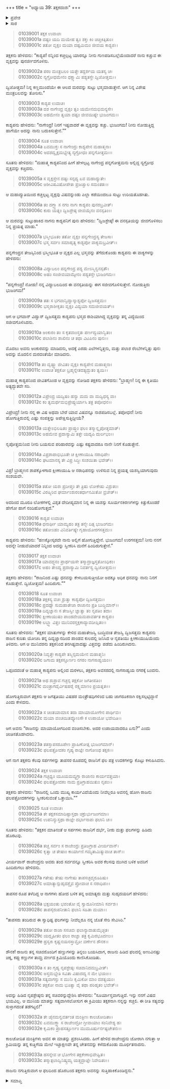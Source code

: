 +++
title = "ಅಧ್ಯಾಯ 39: ತಕ್ಷಕದಂಶಃ"
+++

<details><summary>ಪ್ರವೇಶ</summary>


।।   ಓಂ ಓಂ ನಮೋ ನಾರಾಯಣಾಯ।।   ಶ್ರೀ ವೇದವ್ಯಾಸಾಯ ನಮಃ ।।

ಶ್ರೀ ಕೃಷ್ಣದ್ವೈಪಾಯನ ವೇದವ್ಯಾಸ ವಿರಚಿತ  

**ಶ್ರೀ ಮಹಾಭಾರತ**

**ಆದಿ ಪರ್ವ**

**ಆಸ್ತೀಕ ಪರ್ವ**

**ಅಧ್ಯಾಯ 39**

</details>


<details><summary>ಸಾರ</summary>
ತಕ್ಷಕನು ಕಾಶ್ಯಪನನ್ನು ಹಿಂದೆ ಕಳುಹಿಸಿದುದು (1-20). ತಕ್ಷಕನು ಪರಿಕ್ಷಿತನನ್ನು ಕಚ್ಚಿ ಕೊಂದುದು (21-33).

</details>




> 01039001 ತಕ್ಷಕ ಉವಾಚ।  
01039001a ದಷ್ಟಂ ಯದಿ ಮಯೇಹ ತ್ವಂ ಶಕ್ತಃ ಕಿಂ ಚಿಚ್ಚಿಕಿತ್ಸಿತುಂ।   
01039001c ತತೋ ವೃಕ್ಷಂ ಮಯಾ ದಷ್ಟಮಿಮಂ ಜೀವಯ ಕಾಶ್ಯಪ।।

ತಕ್ಷಕನು ಹೇಳಿದನು: “ಕಾಶ್ಯಪ! ನನ್ನಿಂದ ಕಚ್ಚಲ್ಪಟ್ಟ ಯಾರನ್ನೂ ನೀನು ಗುಣಪಡಿಸಬಲ್ಲೆಯೆಂದಾದರೆ ನಾನು ಕಚ್ಚುವ ಈ ವೃಕ್ಷವನ್ನು ಪುನರ್ಜೀವಗೊಳಿಸು.

> 01039002a ಪರಂ ಮಂತ್ರಬಲಂ ಯತ್ತೇ ತದ್ದರ್ಶಯ ಯತಸ್ವ ಚ।  
01039002c ನ್ಯಗ್ರೋಧಮೇನಂ ಧಕ್ಷ್ಯಾಮಿ ಪಶ್ಯತಸ್ತೇ ದ್ವಿಜೋತ್ತಮ।।

ದ್ವಿಜೋತ್ತಮ! ನಿನ್ನ ಕಣ್ಣಮುಂದೆಯೇ ಈ ಆಲದ ಮರವನ್ನು ಸುಟ್ಟು ಭಸ್ಮಮಾಡುತ್ತೇನೆ. ಆಗ ನಿನ್ನ ವಿಶೇಷ ಮಂತ್ರಬಲವನ್ನು ತೋರಿಸು.”

> 01039003 ಕಾಶ್ಯಪ ಉವಾಚ।  
01039003a ದಶ ನಾಗೇಂದ್ರ ವೃಕ್ಷಂ ತ್ವಂ ಯಮೇನಮಭಿಮನ್ಯಸೇ।   
01039003c ಅಹಮೇನಂ ತ್ವಯಾ ದಷ್ಟಂ ಜೀವಯಿಷ್ಯೇ ಭುಜಂಗಮ।।

ಕಾಶ್ಯಪನು ಹೇಳಿದನು: “ನಾಗೇಂದ್ರ! ನಿನಗೆ ಇಷ್ಟವಾದರೆ ಈ ವೃಕ್ಷವನ್ನು ಕಚ್ಚು. ಭುಜಂಗಮ! ನೀನು ನೋಡುತ್ತಿದ್ದ ಹಾಗೆಯೇ ಅದನ್ನು ನಾನು ಬದುಕಿಸುತ್ತೇನೆ.””

> 01039004 ಸೂತ ಉವಾಚ।  
01039004a ಏವಮುಕ್ತಃ ಸ ನಾಗೇಂದ್ರಃ ಕಾಶ್ಯಪೇನ ಮಹಾತ್ಮನಾ।  
01039004c ಅದಶದ್ವೃಕ್ಷಮಭ್ಯೇತ್ಯ ನ್ಯಗ್ರೋಧಂ ಪನ್ನಗೋತ್ತಮಃ।।

ಸೂತನು ಹೇಳಿದನು: “ಮಹಾತ್ಮ ಕಾಶ್ಯಪನಿಂದ ಹೀಗೆ ಹೇಳಲ್ಪಟ್ಟ ನಾಗೇಂದ್ರ ಪನ್ನಗೋತ್ತಮನು ಅಲ್ಲಿದ್ದ ನ್ಯಗ್ರೋಧ ವೃಕ್ಷವನ್ನು ಕಚ್ಚಿದನು.

> 01039005a ಸ ವೃಕ್ಷಸ್ತೇನ ದಷ್ಟಃ ಸನ್ಸದ್ಯ ಏವ ಮಹಾದ್ಯುತೇ।   
01039005c ಆಶೀವಿಷವಿಷೋಪೇತಃ ಪ್ರಜಜ್ವಾಲ ಸಮಂತತಃ।।

ಆ ಮಹಾದ್ಯುತಿಯಿಂದ ಕಚ್ಚಲ್ಪಟ್ಟ ವೃಕ್ಷವು ವಿಷವನ್ನುಂಡು ಎಲ್ಲಾ ಕಡೆಯಿಂದಲೂ ಸುಟ್ಟು ಉರಿಯತೊಡಗಿತು.

> 01039006a ತಂ ದಗ್ಧ್ವಾ ಸ ನಗಂ ನಾಗಃ ಕಾಶ್ಯಪಂ ಪುನರಬ್ರವೀತ್।  
01039006c ಕುರು ಯತ್ನಂ ದ್ವಿಜಶ್ರೇಷ್ಠ ಜೀವಯೈನಂ ವನಸ್ಪತಿಂ।।

ಆ ಮರವನ್ನು ಸುಟ್ಟುಹಾಕಿದ ನಾಗನು ಕಾಶ್ಯಪನಿಗೆ ಪುನಃ ಹೇಳಿದನು: “ದ್ವಿಜಶ್ರೇಷ್ಠ! ಈ ವನಸ್ಪತಿಯನ್ನು ಜೀವಗೊಳಿಸಲು ನಿನ್ನ ಪ್ರಯತ್ನ ಮಾಡು.”

> 01039007a ಭಸ್ಮೀಭೂತಂ ತತೋ ವೃಕ್ಷಂ ಪನ್ನಗೇಂದ್ರಸ್ಯ ತೇಜಸಾ।  
01039007c ಭಸ್ಮ ಸರ್ವಂ ಸಮಾಹೃತ್ಯ ಕಾಶ್ಯಪೋ ವಾಕ್ಯಮಬ್ರವೀತ್।।

ಪನ್ನಗೇಂದ್ರನ ತೇಜಸ್ಸಿನಿಂದ ಭಸ್ಮೀಭೂತ ಆ ವೃಕ್ಷದ ಎಲ್ಲ ಭಸ್ಮವನ್ನು ತೆಗೆದುಕೊಂಡು ಕಾಶ್ಯಪನು ಈ ವಾಕ್ಯಗಳನ್ನು ಹೇಳಿದನು:

> 01039008a ವಿದ್ಯಾಬಲಂ ಪನ್ನಗೇಂದ್ರ ಪಶ್ಯ ಮೇಽಸ್ಮಿನ್ವನಸ್ಪತೌ।  
01039008c ಅಹಂ ಸಂಜೀವಯಾಮ್ಯೇನಂ ಪಶ್ಯತಸ್ತೇ ಭುಜಂಗಮ।।

“ಪನ್ನಗೇಂದ್ರ! ನೋಡು! ನನ್ನ ವಿದ್ಯಾಬಲದಿಂದ ಈ ವನಸ್ಪತಿಯನ್ನು ಈಗ ಸಜೀವಗೊಳಿಸುತ್ತೇನೆ. ನೋಡುತ್ತಿರು ಭುಜಂಗಮ!”

> 01039009a ತತಃ ಸ ಭಗವಾನ್ವಿದ್ವಾನ್ಕಾಶ್ಯಪೋ ದ್ವಿಜಸತ್ತಮಃ।  
01039009c ಭಸ್ಮರಾಶೀಕೃತಂ ವೃಕ್ಷಂ ವಿದ್ಯಯಾ ಸಮಜೀವಯತ್।।

ಆಗ ಆ ಭಗವಾನ್ ವಿದ್ವಾನ್ ದ್ವಿಜಸತ್ತಮ ಕಾಶ್ಯಪನು ಭಸ್ಮದ ರಾಶಿಯಾಗಿದ್ದ ವೃಕ್ಷವನ್ನು ತನ್ನ ವಿದ್ಯೆಯಿಂದ ಸಜೀವಗೊಳಿಸಿದನು.

> 01039010a ಅಂಕುರಂ ತಂ ಸ ಕೃತವಾಂಸ್ತತಃ ಪರ್ಣದ್ವಯಾನ್ವಿತಂ।  
01039010c ಪಲಾಶಿನಂ ಶಾಖಿನಂ ಚ ತಥಾ ವಿಟಪಿನಂ ಪುನಃ।।

ಮೊದಲು ಅವನು ಅಂಕುರವನ್ನು ಮಾಡಿದನು, ಅದಕ್ಕೆ ಎರಡು ಎಲೆಗಳನ್ನಿತ್ತನು, ಮತ್ತು ಪಲಾಶ ರೆಂಬೆಗಳನ್ನಿತ್ತು ಪುನಃ ಅದನ್ನು ಮೊದಲಿನ ಮರದಂತೆಯೇ ಮಾಡಿದನು.

> 01039011a ತಂ ದೃಷ್ಟ್ವಾ ಜೀವಿತಂ ವೃಕ್ಷಂ ಕಾಶ್ಯಪೇನ ಮಹಾತ್ಮನಾ।  
01039011c ಉವಾಚ ತಕ್ಷಕೋ ಬ್ರಹ್ಮನ್ನೇತದತ್ಯದ್ಭುತಂ ತ್ವಯಿ।।

ಮಹಾತ್ಮ ಕಾಶ್ಯಪನಿಂದ ಜೀವಿತಗೊಂಡ ಆ ವೃಕ್ಷವನ್ನು ನೋಡಿದ ತಕ್ಷಕನು ಹೇಳಿದನು: “ಬ್ರಾಹ್ಮಣ! ನಿನ್ನ ಈ ಕೃತಿಯು ಅತ್ಯದ್ಭುತವೇ ಸರಿ.

> 01039012a ವಿಪ್ರೇಂದ್ರ ಯದ್ವಿಷಂ ಹನ್ಯಾ ಮಮ ವಾ ಮದ್ವಿಧಸ್ಯ ವಾ।  
01039012c ಕಂ ತ್ವಮರ್ಥಮಭಿಪ್ರೇಪ್ಸುರ್ಯಾಸಿ ತತ್ರ ತಪೋಧನ।।

ವಿಪ್ರೇಂದ್ರ! ನೀನು ನನ್ನ ಈ ವಿಷ ಅಥವಾ ಬೇರೆ ಯಾವ ವಿಷವನ್ನೂ ನಾಶಪಡಿಸಬಲ್ಲೆ. ತಪೋಧನ! ನೀನು ಹೋಗುತ್ತಿರುವಲ್ಲಿ ಎಷ್ಟು ಸಂಪತ್ತನ್ನು ಅಪೇಕ್ಷಿಸುತ್ತಿದ್ದೀಯೆ?

> 01039013a ಯತ್ತೇಽಭಿಲಷಿತಂ ಪ್ರಾಪ್ತುಂ ಫಲಂ ತಸ್ಮಾನ್ನೃಪೋತ್ತಮಾತ್।   
01039013c ಅಹಮೇವ ಪ್ರದಾಸ್ಯಾಮಿ ತತ್ತೇ ಯದ್ಯಪಿ ದುರ್ಲಭಂ।।

ನೃಪೋತ್ತಮನಿಂದ ನೀನು ಬಯಸುವ ಪರಿಹಾರವನ್ನು ಎಷ್ಟು ಕಷ್ಟವಾದರೂ ನಾನೇ ನಿನಗೆ ಕೊಡುತ್ತೇನೆ.

> 01039014a ವಿಪ್ರಶಾಪಾಭಿಭೂತೇ ಚ ಕ್ಷೀಣಾಯುಷಿ ನರಾಧಿಪೇ।  
01039014c ಘಟಮಾನಸ್ಯ ತೇ ವಿಪ್ರ ಸಿದ್ಧಿಃ ಸಂಶಯಿತಾ ಭವೇತ್।।

ವಿಪ್ರ! ಬ್ರಾಹ್ಮಣನ ಶಾಪಕ್ಕೊಳಗಾದ ಕ್ಷೀಣಾಯುಷಿ ಆ ನರಾಧಿಪನನ್ನು ಉಳಿಸುವ ನಿನ್ನ ಪ್ರಯತ್ನ ಯಶಸ್ವಿಯಾಗುವುದು ಸಂಶಯವೇ.

> 01039015a ತತೋ ಯಶಃ ಪ್ರದೀಪ್ತಂ ತೇ ತ್ರಿಷು ಲೋಕೇಷು ವಿಶ್ರುತಂ।  
01039015c ವಿರಷ್ಮಿರಿವ ಘರ್ಮಾಂಶುರಂತರ್ಧಾನಮಿತೋ ವ್ರಜೇತ್।।

ಅದರಿಂದ ಮೂರೂ ಲೋಕಗಳಲ್ಲಿ ವಿಶೃತ ದೇದೀಪ್ಯಮಾನ ನಿನ್ನ ಈ ಯಶಸ್ಸು ಸೂರ್ಯನಕಿರಣಗಳನ್ನು ಕಿತ್ತುಕೊಂಡರೆ ಹೇಗೋ ಹಾಗೆ ನಂದಿಹೋಗುತ್ತದೆ.”

> 01039016 ಕಾಶ್ಯಪ ಉವಾಚ।  
01039016a ಧನಾರ್ಥೀ ಯಾಮ್ಯಹಂ ತತ್ರ ತನ್ಮೇ ದಿತ್ಸ ಭುಜಂಗಮ।  
01039016c ತತೋಽಹಂ ವಿನಿವರ್ತಿಷ್ಯೇ ಗೃಹಾಯೋರಗಸತ್ತಮ।।

ಕಾಶ್ಯಪನು ಹೇಳಿದನು: “ಹಣಕ್ಕೋಸ್ಕರವೇ ನಾನು ಅಲ್ಲಿಗೆ ಹೋಗುತ್ತಿದ್ದೇನೆ. ಭುಜಂಗಮ! ಉರಗಸತ್ತಮ! ನೀನು ನನಗೆ ಅದನ್ನೇ ನೀಡುವೆಯಾದರೆ ನಿನ್ನಿಂದ ಅದನ್ನು ಸ್ವೀಕರಿಸಿ ಮನೆಗೆ ಹಿಂದಿರುಗುತ್ತೇನೆ.”

> 01039017 ತಕ್ಷಕ ಉವಾಚ।  
01039017a ಯಾವದ್ಧನಂ ಪ್ರಾರ್ಥಯಸೇ ತಸ್ಮಾದ್ರಾಜ್ಞಸ್ತತೋಽಧಿಕಂ।   
01039017c ಅಹಂ ತೇಽದ್ಯ ಪ್ರದಾಸ್ಯಾಮಿ ನಿವರ್ತಸ್ವ ದ್ವಿಜೋತ್ತಮ।।

ತಕ್ಷಕನು ಹೇಳಿದನು: “ರಾಜನಿಂದ ಎಷ್ಟು ಧನವನ್ನು ಕೇಳಬಯಸುತ್ತೀಯೋ ಅದಕ್ಕೂ ಅಧಿಕ ಧನವನ್ನು ನಾನು ನಿನಗೆ ಕೊಡುತ್ತೇನೆ. ದ್ವಿಜೋತ್ತಮ! ಹಿಂದಿರುಗು.””

> 01039018 ಸೂತ ಉವಾಚ।  
01039018a ತಕ್ಷಕಸ್ಯ ವಚಃ ಶ್ರುತ್ವಾ ಕಾಶ್ಯಪೋ ದ್ವಿಜಸತ್ತಮಃ।  
01039018c ಪ್ರದಧ್ಯೌ ಸುಮಹಾತೇಜಾ ರಾಜಾನಂ ಪ್ರತಿ ಬುದ್ಧಿಮಾನ್।।  
01039019a ದಿವ್ಯಜ್ಞಾನಃ ಸ ತೇಜಸ್ವೀ ಜ್ಞಾತ್ವಾ ತಂ ನೃಪತಿಂ ತದಾ।   
01039019c ಕ್ಷೀಣಾಯುಷಂ ಪಾಂಡವೇಯಮಪಾವರ್ತತ ಕಾಶ್ಯಪಃ।  
01039019e ಲಬ್ಧ್ವಾ ವಿತ್ತಂ ಮುನಿವರಸ್ತಕ್ಷಕಾದ್ಯಾವದೀಪ್ಸಿತಂ।।

ಸೂತನು ಹೇಳಿದನು: “ತಕ್ಷಕನ ಮಾತುಗಳನ್ನು ಕೇಳಿದ ಮಹಾತೇಜಸ್ವಿ ಬುದ್ಧಿವಂತ ತೇಜಸ್ವಿ ದ್ವಿಜಸತ್ತಮ ಕಾಶ್ಯಪನು ರಾಜನ ಕುರಿತು ಯೋಚಿಸಿ ತನ್ನ ದಿವ್ಯಜ್ಞಾನದಿಂದ ಪಾಂಡವ ಕುಲದಲ್ಲಿ ಜನಿಸಿದ ಆ ನೃಪತಿಯು ಕ್ಷೀಣಾಯುಷಿಯೆಂದು ತಿಳಿದನು. ಆಗ ಆ ಮುನಿವರನು ತಕ್ಷಕನಿಂದ ತನಗಿಷ್ಟವಾದಷ್ಟು ವಿತ್ತವನ್ನು ಪಡೆದು ಹಿಂದಿರುಗಿದನು.

> 01039020a ನಿವೃತ್ತೇ ಕಾಶ್ಯಪೇ ತಸ್ಮಿನ್ಸಮಯೇನ ಮಹಾತ್ಮನಿ।  
01039020c ಜಗಾಮ ತಕ್ಷಕಸ್ತೂರ್ಣಂ ನಗರಂ ನಾಗಸಾಹ್ವಯಂ।।

ಒಪ್ಪಂದದಂತೆ ಆ ಮಹಾತ್ಮ ಕಾಶ್ಯಪನು ಅಲ್ಲಿಂದ ಮರಳಲು, ತಕ್ಷಕನು ಅವಸರದಲ್ಲಿ ನಾಗಸಾಹ್ವಯ ನಗರಕ್ಕೆ ಬಂದನು.

> 01039021a ಅಥ ಶುಶ್ರಾವ ಗಚ್ಛನ್ಸ ತಕ್ಷಕೋ ಜಗತೀಪತಿಂ।  
01039021c ಮಂತ್ರಾಗದೈರ್ವಿಷಹರೈ ರಕ್ಷ್ಯಮಾಣಂ ಪ್ರಯತ್ನತಃ।।

ಹೋಗುತ್ತಿರುವಾಗ ತಕ್ಷಕನು ಆ ಜಗತ್ಪತಿಯು ವಿಷಹರ ಮಂತ್ರೌಷಧಿಗಳಿಂದ ಬಹು ಜಾಗರೂಕನಾಗಿ ರಕ್ಷಿಸಲ್ಪಟ್ಟಿದ್ದಾನೆ ಎಂದು ಕೇಳಿದನು.

> 01039022a ಸ ಚಿಂತಯಾಮಾಸ ತದಾ ಮಾಯಾಯೋಗೇನ ಪಾರ್ಥಿವಃ।  
01039022c ಮಯಾ ವಂಚಯಿತವ್ಯೋಽಸೌ ಕ ಉಪಾಯೋ ಭವೇದಿತಿ।।

ಆಗ ಅವನು “ರಾಜನನ್ನು ಮಾಯಾಯೋಗದಿಂದ ವಂಚಿಸಬೇಕು. ಅದರ ಉಪಾಯವಾದರೂ ಏನು?” ಎಂದು ಚಿಂತಿಸತೊಡಗಿದನು.

> 01039023a ತತಸ್ತಾಪಸರೂಪೇಣ ಪ್ರಾಹಿಣೋತ್ಸ ಭುಜಂಗಮಾನ್।  
01039023c ಫಲಪತ್ರೋದಕಂ ಗೃಹ್ಯ ರಾಜ್ಞೇ ನಾಗೋಽಥ ತಕ್ಷಕಃ।।

ಆಗ ನಾಗ ತಕ್ಷಕನು ಕೆಲವು ಸರ್ಪಗಳನ್ನು ತಾಪಸರ ರೂಪದಲ್ಲಿ ರಾಜನಿಗೆ ಫಲ ಪತ್ರ ಉದಕಗಳನ್ನು ಕೊಟ್ಟು ಕಳುಹಿಸಿದನು.

> 01039024 ತಕ್ಷಕ ಉವಾಚ।  
01039024a ಗಚ್ಛಧ್ವಂ ಯೂಯಮವ್ಯಗ್ರಾ ರಾಜಾನಂ ಕಾರ್ಯವತ್ತಯಾ।  
01039024c ಫಲಪತ್ರೋದಕಂ ನಾಮ ಪ್ರತಿಗ್ರಾಹಯಿತುಂ ನೃಪಂ।।

ತಕ್ಷಕನು ಹೇಳಿದನು: “ರಾಜನಲ್ಲಿ ಒಂದು ಮುಖ್ಯ ಕಾರ್ಯವಿದೆಯೆಂದು ನೀವೆಲ್ಲರೂ ಅವನಲ್ಲಿ ಹೋಗಿ ರಾಜನು ಫಲಪತ್ರೋದಕಗಳನ್ನು ಸ್ವೀಕರಿಸುವಂತೆ ಒತ್ತಾಯಿಸಿ.””

> 01039025 ಸೂತ ಉವಾಚ।  
01039025a ತೇ ತಕ್ಷಕಸಮಾದಿಷ್ಟಾಸ್ತಥಾ ಚಕ್ರುರ್ಭುಜಂಗಮಾಃ।  
01039025c ಉಪನಿನ್ಯುಸ್ತಥಾ ರಾಜ್ಞೇ ದರ್ಭಾನಾಪಃ ಫಲಾನಿ ಚ।।

ಸೂತನು ಹೇಳಿದನು: “ತಕ್ಷಕನ ಮಾತಿನಂತೆ ಆ ಸರ್ಪಗಳು ರಾಜನಿಗೆ ದರ್ಭೆ, ನೀರು ಮತ್ತು ಫಲಗಳನ್ನು ಹಿಡಿದು ಹೊರಟವು.

> 01039026a ತಚ್ಚ ಸರ್ವಂ ಸ ರಾಜೇಂದ್ರಃ ಪ್ರತಿಜಗ್ರಾಹ ವೀರ್ಯವಾನ್।  
01039026c ಕೃತ್ವಾ ಚ ತೇಷಾಂ ಕಾರ್ಯಾಣಿ ಗಮ್ಯತಾಮಿತ್ಯುವಾಚ ತಾನ್।।

ವೀರ್ಯವಾನ್ ರಾಜೇಂದ್ರನು ಅವರು ತಂದ ಸರ್ವವನ್ನೂ ಸ್ವೀಕರಿಸಿ ಅವರ ಕೆಲಸವು ಮುಗಿದ ಬಳಿಕ ಅವರಿಗೆ ಹಿಂದಿರುಗಲು ಹೇಳಿದನು.

> 01039027a ಗತೇಷು ತೇಷು ನಾಗೇಷು ತಾಪಸಚ್ಛದ್ಮರೂಪಿಷು।   
01039027c ಅಮಾತ್ಯಾನ್ಸುಹೃದಶ್ಚೈವ ಪ್ರೋವಾಚ ಸ ನರಾಧಿಪಃ।।

ತಾಪಸರ ರೂಪ ತಳೆದಿದ್ದ ಆ ನಾಗಗಳು ಹೋದ ಬಳಿಕ ತನ್ನ ಅಮಾತ್ಯರು ಮತ್ತು ಸುಹೃದಯರಿಗೆ ಹೇಳಿದನು:

> 01039028a ಭಕ್ಷಯಂತು ಭವಂತೋ ವೈ ಸ್ವಾದೂನೀಮಾನಿ ಸರ್ವಶಃ।  
01039028c ತಾಪಸೈರುಪನೀತಾನಿ ಫಲಾನಿ ಸಹಿತಾ ಮಯಾ।।

“ತಾಪಸರು ತಂದಿರುವ ಈ ಸ್ವಾಧಿಷ್ಟ ಫಲಗಳನ್ನು ನೀವೆಲ್ಲರೂ ನನ್ನ ಜೊತೆ ಸೇರಿ ಸೇವಿಸಿರಿ.”

> 01039029a ತತೋ ರಾಜಾ ಸಸಚಿವಃ ಫಲಾನ್ಯಾದಾತುಮೈಚ್ಛತ।  
01039029c ಯದ್ಗೃಹೀತಂ ಫಲಂ ರಾಜ್ಞಾ ತತ್ರ ಕೃಮಿರಭೂದಣುಃ।  
01039029e ಹ್ರಸ್ವಕಃ ಕೃಷ್ಣನಯನಸ್ತಾಮ್ರೋ ವರ್ಣೇನ ಶೌನಕ।।

ಶೌನಕ! ರಾಜನು ತನ್ನ ಸಚಿವರೊಂದಿಗೆ ಹಣ್ಣುಗಳನ್ನು ತಿನ್ನಲು ಬಯಸಿದಾಗ, ರಾಜನು ಹಿಡಿದ ಫಲದಲ್ಲಿ ಅಣುವಿನಷ್ಟು ಚಿಕ್ಕ, ಕಪ್ಪು ಕಣ್ಣುಗಳ ತಾಮ್ರ ವರ್ಣದ ಕ್ರಿಮಿಯೊಂದು ಕಾಣಿಸಿಕೊಂಡಿತು.

> 01039030a ಸ ತಂ ಗೃಹ್ಯ ನೃಪಶ್ರೇಷ್ಠಃ ಸಚಿವಾನಿದಮಬ್ರವೀತ್।  
01039030c ಅಸ್ತಮಭ್ಯೇತಿ ಸವಿತಾ ವಿಷಾದದ್ಯ ನ ಮೇ ಭಯಂ।।  
01039031a ಸತ್ಯವಾಗಸ್ತು ಸ ಮುನಿಃ ಕೃಮಿಕೋ ಮಾಂ ದಶತ್ವಯಂ।  
01039031c ತಕ್ಷಕೋ ನಾಮ ಭೂತ್ವಾ ವೈ ತಥಾ ಪರಿಹೃತಂ ಭವೇತ್।।

ಅದನ್ನು ಹಿಡಿದ ನೃಪಶ್ರೇಷ್ಠನು ತನ್ನ ಸಚಿವರನ್ನುದ್ದೇಶಿಸಿ ಹೇಳಿದನು: “ಸೂರ್ಯಾಸ್ತವಾಗುತ್ತಿದೆ. ಇನ್ನು ನನಗೆ ವಿಷದ ಭಯವಿಲ್ಲ. ಆ ಮುನಿಯ ಮಾತನ್ನು ಸತ್ಯವಾಗಿಸಲೋಸುಗ ಈ ಕ್ರಿಮಿಯು ತಕ್ಷಕನಾಗಿ ನನ್ನನ್ನು ಕಚ್ಚಲಿ. ಈ ರೀತಿ ಸತ್ಯವನ್ನು ಸುಳ್ಳಾಗದಂತೆ ತಡೆಗಟ್ಟಲಿ!”

> 01039032a ತೇ ಚೈನಮನ್ವವರ್ತಂತ ಮಂತ್ರಿಣಃ ಕಾಲಚೋದಿತಾಃ।  
01039032c ಏವಮುಕ್ತ್ವಾ ಸ ರಾಜೇಂದ್ರೋ ಗ್ರೀವಾಯಾಂ ಸಂನಿವೇಶ್ಯ ಹ।  
01039032e ಕೃಮಿಕಂ ಪ್ರಾಹಸತ್ತೂರ್ಣಂ ಮುಮೂರ್ಷುರ್ನಷ್ಟಚೇತನಃ।।

ಕಾಲಚೋದಿತ ಮಂತ್ರಿಗಳು ಅವನ ಈ ಮಾತನ್ನು ಪ್ರಶಂಸಿಸಿದರು. ಹೀಗೆ ಹೇಳಿದ ರಾಜೇಂದ್ರನು ಜೋರಾಗಿ ನಗುತ್ತಾ ಆ ಕ್ರಿಮಿಯನ್ನು ತನ್ನ ಕುತ್ತಿಗೆಯ ಮೇಲೆ ಇಟ್ಟಾಕ್ಷಣವೇ ತನ್ನ ಚೇತನವನ್ನು ಕಳೆದುಕೊಂಡು ಮೂರ್ಛಿತನಾದನು.

> 01039033a ಹಸನ್ನೇವ ಚ ಭೋಗೇನ ತಕ್ಷಕೇಣಾಭಿವೇಷ್ಟಿತಃ।  
01039033c ತಸ್ಮಾತ್ಫಲಾದ್ವಿನಿಷ್ಕ್ರಮ್ಯ ಯತ್ತದ್ರಾಜ್ಞೇ ನಿವೇದಿತಂ।।

ರಾಜನು ನಗುತ್ತಿರುವಾಗ ಆ ಫಲದಿಂದ ಹೊರಬಂದ ತಕ್ಷಕನು ಅವನನ್ನು ಸುತ್ತಿಹಾಕಿಕೊಂಡಿದ್ದನು.”

<details><summary>ಸಮಾಪ್ತಿ</summary>


ಇತಿ ಶ್ರೀ ಮಹಾಭಾರತೇ ಆದಿಪರ್ವಣಿ ಆಸ್ತೀಕಪರ್ವಣಿ ತಕ್ಷಕದಂಶೇ ಏಕೋನಚತ್ವಾರಿಂಶೋಽಧ್ಯಾಯಃ।  
ಇದು ಶ್ರೀ ಮಹಾಭಾರತದಲ್ಲಿ ಆದಿಪರ್ವದಲ್ಲಿ ಆಸ್ತೀಕಪರ್ವದಲ್ಲಿ ತಕ್ಷಕದಂಶ ಎನ್ನುವ ಮೂವತ್ತೊಂಭತ್ತನೆಯ ಅಧ್ಯಾಯವು.


</details>
